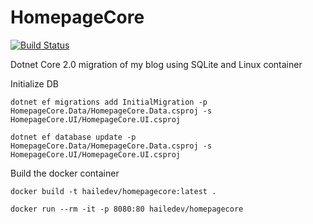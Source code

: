 # HomepageCore
[![Build Status](https://travis-ci.org/hailedev/HomepageCore.svg?branch=master)](https://travis-ci.org/hailedev/HomepageCore)

Dotnet Core 2.0 migration of my blog using SQLite and Linux container

Initialize DB

`dotnet ef migrations add InitialMigration -p HomepageCore.Data/HomepageCore.Data.csproj -s HomepageCore.UI/HomepageCore.UI.csproj`

`dotnet ef database update -p HomepageCore.Data/HomepageCore.Data.csproj -s HomepageCore.UI/HomepageCore.UI.csproj`

Build the docker container

`docker build -t hailedev/homepagecore:latest .`

`docker run --rm -it -p 8080:80 hailedev/homepagecore`
